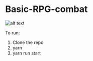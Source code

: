 # Basic-RPG-combat

![alt text](https://i.ibb.co/19zbdzw/Screen-Shot-2021-01-05-at-22-18-30.png)

To run: 

1. Clone the repo
2. yarn
3. yarn run start
